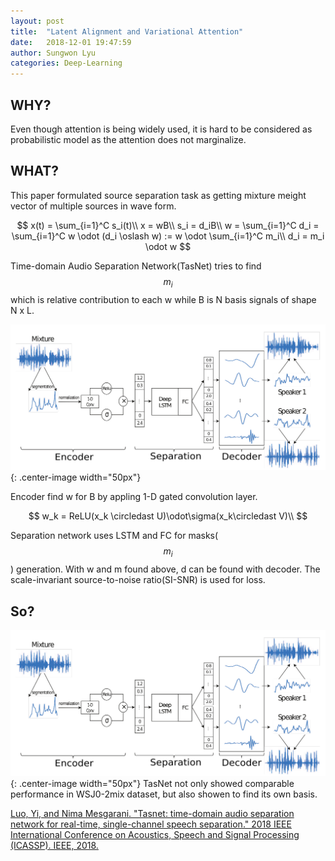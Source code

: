 ```yaml
---
layout: post
title:  "Latent Alignment and Variational Attention"
date:   2018-12-01 19:47:59
author: Sungwon Lyu
categories: Deep-Learning
---
```


## WHY? 
Even though attention is being widely used, it is hard to be considered as probabilistic model as the attention does not marginalize. 

## WHAT?


This paper formulated source separation task as getting mixture meight vector of multiple sources in wave form.

$$
x(t) = \sum_{i=1}^C s_i(t)\\
x = wB\\
s_i = d_iB\\
w = \sum_{i=1}^C d_i = \sum_{i=1}^C w \odot (d_i \oslash w) := w \odot \sum_{i=1}^C m_i\\
d_i = m_i \odot w
$$

Time-domain Audio Separation Network(TasNet) tries to find $$m_i$$ which is relative contribution to each w while B is N basis signals of shape N x L. 

![image](/assets/images/tasnet1.png){: .center-image width="50px"}

Encoder find w for B by appling 1-D gated convolution layer.

$$
w_k = ReLU(x_k \circledast U)\odot\sigma(x_k\circledast V)\\
$$

Separation network uses LSTM and FC for masks($$m_i$$) generation. With w and m found above, d can be found with decoder. The scale-invariant source-to-noise ratio(SI-SNR) is used for loss.  

## So?
![image](/assets/images/tasnet1.png){: .center-image width="50px"}
TasNet not only showed comparable performance in WSJ0-2mix dataset, but also showen to find its own basis. 

[Luo, Yi, and Nima Mesgarani. "Tasnet: time-domain audio separation network for real-time, single-channel speech separation." 2018 IEEE International Conference on Acoustics, Speech and Signal Processing (ICASSP). IEEE, 2018.](https://ieeexplore.ieee.org/abstract/document/8462116/)
